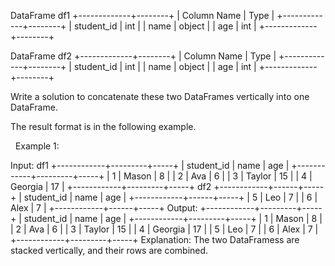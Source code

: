 DataFrame df1
+-------------+--------+
| Column Name | Type   |
+-------------+--------+
| student_id  | int    |
| name        | object |
| age         | int    |
+-------------+--------+

DataFrame df2
+-------------+--------+
| Column Name | Type   |
+-------------+--------+
| student_id  | int    |
| name        | object |
| age         | int    |
+-------------+--------+



Write a solution to concatenate these two DataFrames vertically into one DataFrame.

The result format is in the following example.

 
Example 1:

Input:
df1
+------------+---------+-----+
| student_id | name    | age |
+------------+---------+-----+
| 1          | Mason   | 8   |
| 2          | Ava     | 6   |
| 3          | Taylor  | 15  |
| 4          | Georgia | 17  |
+------------+---------+-----+
df2
+------------+------+-----+
| student_id | name | age |
+------------+------+-----+
| 5          | Leo  | 7   |
| 6          | Alex | 7   |
+------------+------+-----+
Output:
+------------+---------+-----+
| student_id | name    | age |
+------------+---------+-----+
| 1          | Mason   | 8   |
| 2          | Ava     | 6   |
| 3          | Taylor  | 15  |
| 4          | Georgia | 17  |
| 5          | Leo     | 7   |
| 6          | Alex    | 7   |
+------------+---------+-----+
Explanation:
The two DataFramess are stacked vertically, and their rows are combined.
